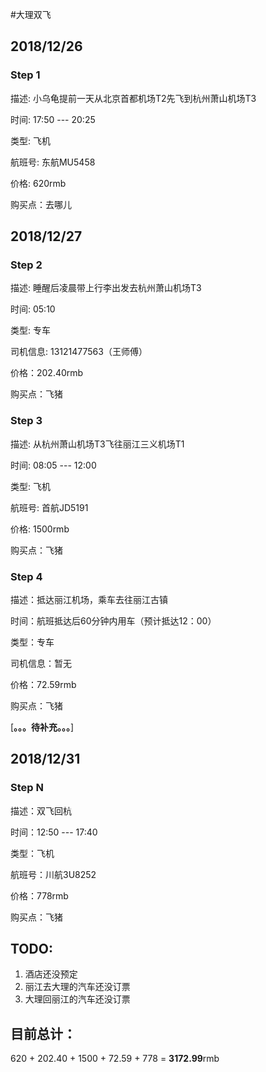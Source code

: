 #大理双飞

## 2018/12/26

### Step 1
描述: 小乌龟提前一天从北京首都机场T2先飞到杭州萧山机场T3

时间: 17:50 --- 20:25

类型: 飞机

航班号: 东航MU5458

价格: 620rmb

购买点：去哪儿

## 2018/12/27

### Step 2

描述: 睡醒后凌晨带上行李出发去杭州萧山机场T3

时间: 05:10

类型: 专车

司机信息: 13121477563（王师傅）

价格：202.40rmb

购买点：飞猪


### Step 3

描述: 从杭州萧山机场T3飞往丽江三义机场T1

时间: 08:05 --- 12:00

类型: 飞机

航班号: 首航JD5191

价格: 1500rmb

购买点：飞猪

### Step 4
描述：抵达丽江机场，乘车去往丽江古镇

时间：航班抵达后60分钟内用车（预计抵达12：00）

类型：专车

司机信息：暂无

价格：72.59rmb

购买点：飞猪


[**。。。待补充。。。**]

## 2018/12/31

### Step N
描述：双飞回杭

时间：12:50 --- 17:40

类型：飞机

航班号：川航3U8252

价格：778rmb

购买点：飞猪


## TODO:
1. 酒店还没预定
2. 丽江去大理的汽车还没订票
3. 大理回丽江的汽车还没订票

## 目前总计：

620 + 202.40 + 1500 + 72.59 + 778 = **3172.99**rmb






